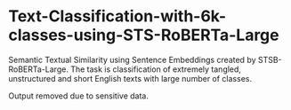 # Text-Classification-with-6k-classes-using-STS-RoBERTa-Large
Semantic Textual Similarity using Sentence Embeddings created by STSB-RoBERTa-Large. The task is classification of extremely tangled, unstructured and short English texts with large number of classes.

Output removed due to sensitive data.
